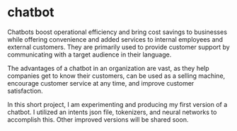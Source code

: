 # chatbot

Chatbots boost operational efficiency and bring cost savings to businesses while offering convenience and added services to internal employees and external customers. They are primarily used to provide customer support by communicating with a target audience in their language.

The advantages of a chatbot in an organization are vast, as they help companies get to know their customers, can be used as a selling machine, encourage customer service at any time, and improve customer satisfaction.

In this short project, I am experimenting and producing my first version of a chatbot. I utilized an intents json file, tokenizers, and neural networks to accomplish this. Other improved versions will be shared soon.
